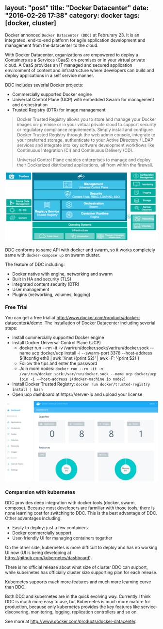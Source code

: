 layout: "post"
title: "Docker Datacenter"
date: "2016-02-26 17:38"
category: docker
tags: [docker, cluster]
---

Docker annonced `Docker Datacenter (DDC)` at Februrary 23. It is an integrated, end-to-end platform for agile application development and management from the datacenter to the cloud.

With Docker Datacenter, organizations are empowered to deploy a Containers as a Services (CaaS) on-premises or in your virtual private cloud. A CaaS provides an IT managed and secured application environment of content and infrastructure where developers can build and deploy applications in a self service manner.

DDC includes severial Docker projects:

* Commercially supported Docker engine
* Universal Control Plane (UCP) with embedded Swarm for management and orchestration
* Trusted Registry (DTR) for image management

> Docker Trusted Registry allows you to store and manage your Docker images on-premise or in your virtual private cloud to support security or regulatory compliance requirements. Simply install and configure Docker Trusted Registry through the web admin console, integrate to your preferred storage, authenticate to your Active Directory / LDAP services and integrate into key software development workflows like Continuous Integration (CI) and Continuous Delivery (CD).
>
> Universal Control Plane enables enterprises to manage and deploy their Dockerized distributed applications, all from within the firewall.

![](/images/docker_platform.png)

DDC conforms to same API with docker and swarm, so it works completely same with `docker-compose up` on swarm cluster.

The feature of DDC including:

- Docker native with engine, networking and swarm
- Built in HA and security (TLS)
- Integrated content security (DTR)
- User management
- Plugins (networking, volumes, logging)

### Free Trial

You can get a free trial at <http://www.docker.com/products/docker-datacenter#/demo>. The installation of Docker Datacenter including severial steps:

- Install commercially supported Docker engine
- Install Docker Universal Control Plane (UCP)
    - docker run --rm -it -v /var/run/docker.sock:/var/run/docker.sock --name ucp docker/ucp install -i --swarm-port 3376 --host-address $(ifconfig eth0 | awk '/inet /{print $2}' | awk -F: '{print $2}')
    - Follow the tips and enter the password
    - Join more nodes: `docker run --rm -it -v /var/run/docker.sock:/var/run/docker.sock --name ucp docker/ucp join -i --host-address $(docker-machine ip node2)`
- Install Docker Trusted Registry: `docker run docker/trusted-registry install | bash`
- Open ucp dashboard at https://server-ip and upload your license


![](/images/ucp.png)

### Comparsion with kubernetes

DDC provides deep integration with docker tools (docker, swarm, compose). Because most developers are farmiliar with those tools, there is none learning cost for switching to DDC. This is the best advantage of DDC. Other advantages including:

- Easily to deploy: just a few containers
- Docker commercially support
- User-friendly UI for managing containers togather

On the other side, kubernetes is more difficult to deploy and has no working UI now (UI is being developing at https://github.com/kubernetes/dashboard).

There is no official release about what size of cluster DDC can support, while kubernetes has officially cluster size supporting plan for each release.

Kubernetes supports much more features and much more learning curve than DDC.

Both DDC and kubernetes are in the quick evolving way. Currently I think DDC is much more easy to use, but Kubernetes is much more mature for production, because only kubernetes provides the key features like service-discovering, monitoring, logging, replication controllers and so on.

See more at http://www.docker.com/products/docker-datacenter.

